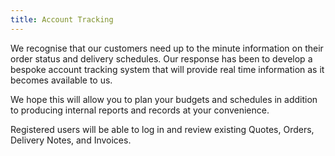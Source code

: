 ```yaml
---
title: Account Tracking
---
```


We recognise that our customers need up to the minute information on their order status and delivery schedules. Our response has been to develop a bespoke account tracking system that will provide real time information as it becomes available to us.

We hope this will allow you to plan your budgets and schedules in addition to producing internal reports and records at your convenience.

Registered users will be able to log in and review existing Quotes, Orders, Delivery Notes, and Invoices.